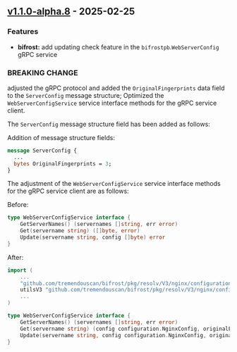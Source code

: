 
<a name="v1.1.0-alpha.8"></a>
## [v1.1.0-alpha.8] - 2025-02-25
### Features
- **bifrost:** add updating check feature in the `bifrostpb`.`WebServerConfig` gRPC service

### BREAKING CHANGE

adjusted the gRPC protocol and added the `OriginalFingerprints` data field to the `ServerConfig` message structure; Optimized the `WebServerConfigService` service interface methods for the gRPC service client.

The `ServerConfig` message structure field has been added as follows:

Addition of message structure fields:

```protobuf
message ServerConfig {
  ...
  bytes OriginalFingerprints = 3;
}
```

The adjustment of the `WebServerConfigService` service interface methods for the gRPC service client are as follows:

Before:

```go
type WebServerConfigService interface {
    GetServerNames() (servernames []string, err error)
    Get(servername string) ([]byte, error)
    Update(servername string, config []byte) error
}
```
After:

```go
import (
    ...
    "github.com/tremendouscan/bifrost/pkg/resolv/V3/nginx/configuration"
    utilsV3 "github.com/tremendouscan/bifrost/pkg/resolv/V3/nginx/configuration/utils"
    ...
)

type WebServerConfigService interface {
    GetServerNames() (servernames []string, err error)
    Get(servername string) (config configuration.NginxConfig, originalFingerprinter utilsV3.ConfigFingerprinter, err error)
    Update(servername string, config configuration.NginxConfig, originalFingerprints utilsV3.ConfigFingerprints) error
}
```

[v1.1.0-alpha.8]: https://github.com/tremendouscan/bifrost/compare/v1.1.0-alpha.7...v1.1.0-alpha.8
